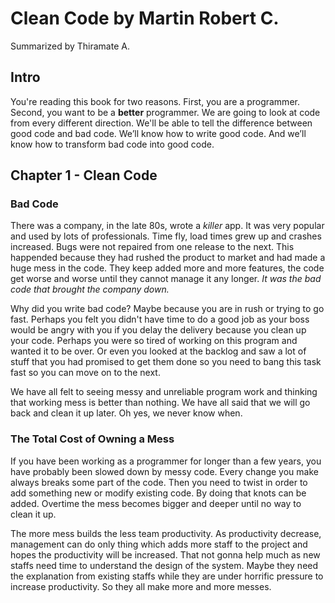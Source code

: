# Clean Code by Martin Robert C.
Summarized by Thiramate A.

## Intro

You're reading this book for two reasons. First, you are a programmer. Second, you want to be a **better** programmer. We are going to look at code from every different direction. We'll be able to tell the difference between good code and bad code. We’ll know how to write good code. And we’ll know how to transform bad code into good code.

## Chapter 1 - Clean Code

### Bad Code

There was a company, in the late 80s, wrote a _killer_ app. It was very popular and used by lots of professionals. Time fly, load times grew up and crashes increased. Bugs were not repaired from one release to the next. This happended because they had rushed the product to market and had made a huge mess in the code. They keep added more and more features, the code get worse and worse until they cannot manage it any longer. _It was the bad code that brought the company down._

Why did you write bad code? Maybe because you are in rush or trying to go fast. Perhaps you felt you didn't have time to do a good job as your boss would be angry with you if you delay the delivery because you clean up your code. Perhaps you were so tired of working on this program and wanted it to be over. Or even you looked at the backlog and saw a lot of stuff that you had promised to get them done so you need to bang this task fast so you can move on to the next.

We have all felt to seeing messy and unreliable program work and thinking that working mess is better than nothing. We have all said that we will go back and clean it up later. Oh yes, we never know when.

### The Total Cost of Owning a Mess

If you have been working as a programmer for longer than a few years, you have probably been slowed down by messy code. Every change you make always breaks some part of the code. Then you need to twist in order to add something new or modify existing code. By doing that knots can be added. Overtime the mess becomes bigger and deeper until no way to clean it up.

The more mess builds the less team productivity. As productivity decrease, management can do only thing which adds more staff to the project and hopes the productivity will be increased. That not gonna help much as new staffs need time to understand the design of the system. Maybe they need the explanation from existing staffs while they are under horrific pressure to increase productivity. So they all make more and more messes.
